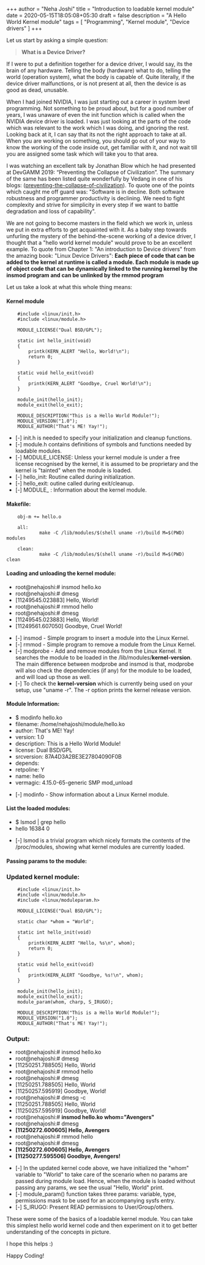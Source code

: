 +++
author = "Neha Joshi"
title = "Introduction to loadable kernel module"
date = 2020-05-15T18:05:08+05:30
draft = false
description = "A Hello World Kernel module"
tags = [
    "Programming",
    "Kernel module",
    "Device drivers"
]
+++

Let us start by asking a simple question:
> **What is a Device Driver?**

If I were to put a definition together for a device driver, I would say, its the brain of any hardware. Telling the body (hardware) what to do, telling the world (operation system), what the body is capable of. Quite literally, if the device driver malfunctions, or is not present at all, then the device is as good as dead, unusable.

When I had joined NVIDIA, I was just starting out a career in system level programming. Not something to be proud about, but for a good number of years, I was unaware of even the init function which is called when the NVIDIA device driver is loaded. I was just looking at the parts of the code which was relevant to the work which I was doing, and ignoring the rest. Looking back at it, I can say that its not the right approach to take at all. When you are working on something, you should go out of your way to know the working of the code inside out, get familiar with it, and not wait till you are assigned some task which will take you to that area.

I was watching an excellent talk by Jonathan Blow which he had presented at DevGAMM 2019: “Preventing the Collapse of Civilization”. The summary of the same has been listed quite wonderfully by Vedang in one of his blogs: ([preventing-the-collapse-of-civilization](https://vedang.me/blog/preventing-the-collapse-of-civilization/)). To quote one of the points which caught me off guard was: "Software is in decline. Both software robustness and programmer productivity is declining. We need to fight complexity and strive for simplicity in every step if we want to battle degradation and loss of capability". 

We are not going to become masters in the field which we work in, unless we put in extra efforts to get acquainted with it. As a baby step towards unfurling the mystery of the behind-the-scene working of a device driver, I thought that a "hello world kernel module" would prove to be an excellent example. To quote from Chapter 1: "An introduction to Device drivers" from the amazing book: "Linux Device Drivers": 
**Each piece of code that can be added to the kernel at runtime is called a module. Each module is made up of object code that can be dynamically linked to the running kernel by the insmod program and can be unlinked by the rmmod program**

Let us take a look at what this whole thing means:

#### Kernel module
```
    #include <linux/init.h>
    #include <linux/module.h>
    
    MODULE_LICENSE("Dual BSD/GPL");
                                                      
    static int hello_init(void)
    {
        printk(KERN_ALERT "Hello, World!\n");
        return 0;
    }

    static void hello_exit(void)
    {
        printk(KERN_ALERT "Goodbye, Cruel World!\n");
    }

    module_init(hello_init);
    module_exit(hello_exit);

    MODULE_DESCRIPTION("This is a Hello World Module!");
    MODULE_VERSION("1.0");
    MODULE_AUTHOR("That's ME! Yay!");
```

- [-] init.h is needed to specify your initialization and cleanup functions.
- [-] module.h contains definitions of symbols and functions needed by loadable modules.
- [-] MODULE_LICENSE: Unless your kernel module is under a free license recognised by the kernel, it is assumed to be proprietary and the kernel is "tainted" when the module is loaded.
- [-] hello_init: Routine called during initialization. 
- [-] hello_exit: outine called during exit/cleanup.
- [-] MODULE_ : Information about the kernel module.

#### Makefile:
```
    obj-m += hello.o

    all:
            make -C /lib/modules/$(shell uname -r)/build M=$(PWD) modules

    clean:
            make -C /lib/modules/$(shell uname -r)/build M=$(PWD) clean
```

#### Loading and unloading the kernel module:

* root@nehajoshi:# insmod hello.ko
* root@nehajoshi:# dmesg
* [11249545.023883] Hello, World!
* root@nehajoshi:# rmmod hello
* root@nehajoshi:# dmesg
* [11249545.023883] Hello, World!
* [11249561.607050] Goodbye, Cruel World!

- [-] insmod - Simple program to insert a module into the Linux Kernel.
- [-] rmmod - Simple program to remove a module from the Linux Kernel.
- [-] modprobe - Add and remove modules from the Linux Kernel. It searches the module to be loaded in the /lib/modules/**kernel-version**. The main difference between modprobe and insmod is that, modprobe will also check the dependencies (if any) for the module to be loaded, and will load up those as well.
- [-] To check the **kernel-version** which is currently being used on your setup, use "uname -r". The -r option prints the kernel release version.

#### Module Information:

* $ modinfo hello.ko
* filename:       /home/nehajoshi/module/hello.ko
* author:         That's ME! Yay!
* version:        1.0
* description:    This is a Hello World Module!
* license:        Dual BSD/GPL
* srcversion:     87A4D3A2BE3E27804090F0B
* depends:
* retpoline:      Y
* name:           hello
* vermagic:       4.15.0-65-generic SMP mod_unload

- [-] modinfo - Show information about a Linux Kernel module.

#### List the loaded modules:

* $ lsmod | grep hello
* hello                  16384  0

- [-] lsmod is a trivial program which nicely formats the contents of the /proc/modules, showing what kernel modules are currently loaded.

#### Passing params to the module:
### Updated kernel module:
```
    #include <linux/init.h>
    #include <linux/module.h>
    #include <linux/moduleparam.h>

    MODULE_LICENSE("Dual BSD/GPL");

    static char *whom = "World";

    static int hello_init(void)
    {
        printk(KERN_ALERT "Hello, %s\n", whom);
        return 0;
    }

    static void hello_exit(void)
    {
        printk(KERN_ALERT "Goodbye, %s!\n", whom);
    }

    module_init(hello_init);
    module_exit(hello_exit);
    module_param(whom, charp, S_IRUGO);

    MODULE_DESCRIPTION("This is a Hello World Module!");
    MODULE_VERSION("1.0");
    MODULE_AUTHOR("That's ME! Yay!");
```

### Output:
* root@nehajoshi:# insmod hello.ko
* root@nehajoshi:# dmesg
* [11250251.788505] Hello, World
* root@nehajoshi:# rmmod hello
* root@nehajoshi:# dmesg
* [11250251.788505] Hello, World
* [11250257.595919] Goodbye, World!
* root@nehajoshi:# dmesg -c
* [11250251.788505] Hello, World
* [11250257.595919] Goodbye, World!
* root@nehajoshi:# **insmod hello.ko whom="Avengers"**
* root@nehajoshi:# dmesg
* **[11250272.600605] Hello, Avengers**
* root@nehajoshi:# rmmod hello
* root@nehajoshi:# dmesg
* **[11250272.600605] Hello, Avengers**
* **[11250277.595506] Goodbye, Avengers!**

- [-] In the updated kernel code above, we have initialized the "whom" variable to "World" to take care of the scenario when no params are passed during module load. Hence, when the module is loaded without passing any params, we see the usual "Hello, World" print.
- [-] module_param() function takes three params: variable, type, permissions mask to be used for an accompanying sysfs entry. 
- [-] S_IRUGO: Present READ permissions to User/Group/others.

These were some of the basics of a loadable kernel module. You can take this simplest hello world kernel code and then experiment on it to get better understanding of the concepts in picture.

I hope this helps :)

Happy Coding!